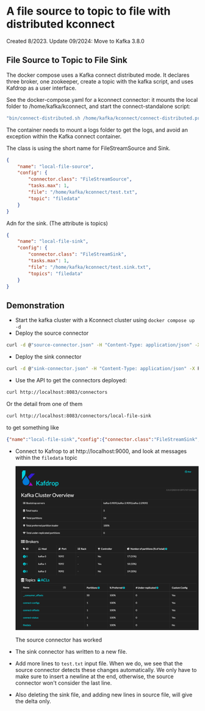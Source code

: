 #  A  file source to topic to file with distributed kconnect

Created 8/2023. Update 09/2024: Move to Kafka 3.8.0

## File Source to Topic to File Sink

The docker compose uses a Kafka connect distributed mode. It declares three broker, one zookeeper, create a topic with the kafka script, and uses Kafdrop as a user interface.

See the docker-compose.yaml for a kconnect connector: it mounts the local folder to /home/kafka/kconnect, and start the connect-standalone script:

```sh
"bin/connect-distributed.sh /home/kafka/kconnect/connect-distributed.properties"
```

The container needs to mount a logs folder to get the logs, and avoid an exception within the Kafka connect container.

The class is using the short name for FileStreamSource and Sink. 

```json
{
    "name": "local-file-source",
    "config": {
        "connector.class": "FileStreamSource",
        "tasks.max": 1,
        "file": "/home/kafka/kconnect/test.txt",
        "topic": "filedata"
    }
}
```

Adn for the sink. (The attribute is topics)

```json
{
    "name": "local-file-sink",
    "config": {
        "connector.class": "FileStreamSink",
        "tasks.max": 1,
        "file": "/home/kafka/kconnect/test.sink.txt",
        "topics": "filedata"
    }
}
```

## Demonstration

* Start the kafka cluster with a Kconnect cluster using `docker compose up -d`
* Deploy the source connector

```sh
curl -d @"source-connector.json" -H "Content-Type: application/json" -X POST http://localhost:8083/connectors
```

* Deploy the sink connector

```sh
curl -d @"sink-connector.json" -H "Content-Type: application/json" -X POST http://localhost:8083/connectors
```
* Use the API to get the connectors deployed:

```sh
curl http://localhost:8083/connectors
```

Or the detail from one of them

```sh
curl http://localhost:8083/connectors/local-file-sink

```

to get something like

```json
{"name":"local-file-sink","config":{"connector.class":"FileStreamSink","file":"/home/kafka/kconnect/test.sink.txt","tasks.max":"1","topics":"filedata","name":"local-file-sink"},"tasks":[{"connector":"local-file-sink","task":0}],"type":"sink"}%    
```

* Connect to Kafrop to at http://localhost:9000, and look at messages within the `filedata` topic

    ![](./images/kafdrop-ui.png)

    The source connector has worked

* The sink connector has written to a new file.
* Add more lines to `test.txt` input file. When we do, we see that the source connector detects these changes automatically. We only have to make sure to insert a newline at the end, otherwise, the source connector won't consider the last line.
* Also deleting the sink file, and adding new lines in source file, will give the delta only.
